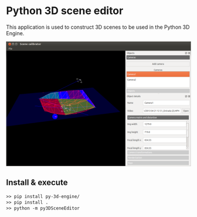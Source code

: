 # Python 3D scene editor

This application is used to construct 3D scenes to be used in the Python 3D Engine.

![Screen](docs/screen.png?raw=true "Screen")

## Install & execute

```shell script
>> pip install py-3d-engine/
>> pip install .
>> python -m py3DSceneEditor
```
